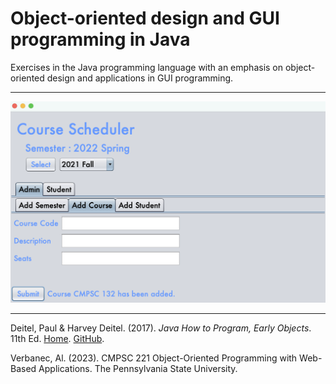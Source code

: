 # Object-oriented design and GUI programming in Java

Exercises in the Java programming language with an emphasis on object-oriented design and applications in GUI programming.

---

![](6_CourseSchedulerGUI/img/06.png)

---

Deitel, Paul & Harvey Deitel. (2017). _Java How to Program, Early Objects_. 11th Ed. [Home](https://deitel.com/java-how-to-program-11-e-early-objects-version/). [GitHub](https://github.com/pdeitel/JavaHowToProgram11e_EarlyObjects).

Verbanec, Al. (2023). CMPSC 221 Object-Oriented Programming with Web-Based Applications. The Pennsylvania State University.
